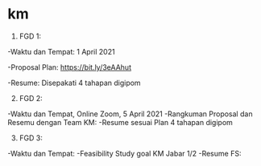 # km

1. FGD 1: 

-Waktu dan Tempat: 1 April 2021

-Proposal Plan: https://bit.ly/3eAAhut

-Resume: Disepakati 4 tahapan digipom

2. FGD 2:

-Waktu dan Tempat, Online Zoom, 5 April 2021
-Rangkuman Proposal dan Resemu dengan Team KM: 
-Resume sesuai Plan 4 tahapan digipom


3. FGD 3:

-Waktu dan Tempat: 
-Feasibility Study goal KM Jabar 1/2
-Resume FS: 
